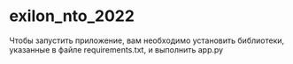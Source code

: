 # exilon_nto_2022

Чтобы запустить приложение, вам необходимо установить библиотеки, указанные в файле requirements.txt, и выполнить app.py
